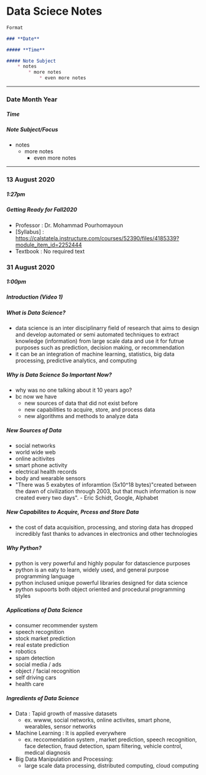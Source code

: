 # **Data Sciece Notes**


```Markdown
Format

### **Date**

##### **Time**

##### Note Subject
    * notes
        * more notes
            * even more notes
```

---

### **Date Month Year**

##### ***Time***

##### **Note Subject/Focus**

* notes
  * more notes
    * even more notes

---

### **13 August 2020**

##### ***1:27pm***

##### **Getting Ready for Fall2020**

* Professor :  Dr. Mohammad Pourhomayoun
* [Syllabus] : https://calstatela.instructure.com/courses/52390/files/4185339?module_item_id=2252444
* Textbook : No required text

### **31 August 2020**

##### ***1:00pm***

##### **Introduction (Video 1)**

##### What is Data Science? 
* data science is an inter disciplinarry field of research that aims to design and develop automated or semi automated techniques to extract knowledge (information) from large scale data and use it for futrue purposes such as prediction, decision making, or recommendation
* it can be an integration of machine learning, statistics, big data processing, predictive analytics, and computing

##### Why is Data Science So Important Now?
* why was no one talking about it 10 years ago?
* bc now we have
  * new sources of data that did not exist before
  * new capabilities to acquire, store, and process data
  * new algorithms and methods to analyze data

##### New Sources of Data
* social networks
* world wide web
* online acitivites
* smart phone activity
* electrical health records
* body and wearable sensors
* "There was 5 exabytes of inforamtion (5x10^18 bytes)"created between the dawn of civilization through 2003, but that much information is now created every two days".  - Eric Schidt, Google, Alphabet

##### New Capabilites to Acquire, Prcess and Store Data
* the cost of data acquisition, processing, and storing data has dropped incredibly fast thanks to advances in electronics and other technologies

##### Why Python?
* python is very powerful and highly popular for datascience purposes
* python is an eaty to learn, widely used, and general purpose programming language
* python inclused unique powerful libraries designed for data science 
* python supoorts both object oriented and procedural programming styles

##### Applications of Data Science
* consumer recommender system
* speech recognition
* stock market prediction
* real estate prediction
* robotics
* spam detection
* social media / ads
* object / facial recognition
* self driving cars
* health care

##### Ingredients of Data Science
* Data : Tapid growth of massive datasets
  * ex. wwww, social networks, online activites, smart phone, wearables, sensor networks
* Machine Learning : It is applied everywhere
  * ex. reccomendation system , market prediction, speech recognition, face detection, fraud detection, spam filtering, vehicle control, medical diagnosis
* Big Data Manipulation and Processing:
  * large scale data processing, distributed computing, cloud computing











